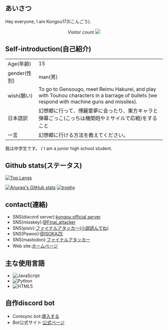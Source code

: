 ## あいさつ
Hey everyone, I am Kongou173(こんごう).

<p align="center"> 
  Visitor count
  
  <img src="https://profile-counter.glitch.me/sizumita/count.svg" />
</p>

## Self-introduction(自己紹介)

|  |  |
| ---- | ---- |
| Age(年齢) | 15 |
| gender(性別) | man(男) |
| wish(願い) | To go to Gensougo, meet Reimu Hakurei, and play with Touhou characters in a barrage of bullets (we respond with machine guns and missiles).  |
| 日本語訳 | 幻想郷に行って、博麗霊夢に会ったり、東方キャラと弾幕ごっこ(こっちは機関砲やミサイルで応戦)をすること　|
| 一言 | 幻想郷に行ける方法を教えてください。 |


我は中学生です。 / I am a junior high school student.  

## Github stats(ステータス)
[![Top Langs](https://github-readme-stats.vercel.app/api/top-langs/?username=Kongou173&layout=compact&show_icons=true&theme=onedark)](https://github.com/anuraghazra/github-readme-stats)

[![Anurag's GitHub stats](https://github-readme-stats.vercel.app/api?username=Kongou173&layout=compact&show_icons=true&theme=onedark)](https://github.com/anuraghazra/github-readme-stats)
[![trophy](https://github-profile-trophy.vercel.app/?username=kongou173&theme=tokyonight&column=7
)](https://github.com/ryo-ma/github-profile-trophy)

## contact(連絡)
- SNS(discord server):[kongou official server](https://discord.gg/r594PHeNNp)
- SNS(misskey):[@Final_attacker](https://misskey.io/@Final_attacker)
- SNS(pixiv):[ファイナルアタッカー(小説読んでね)](https://www.pixiv.net/users/99679627)
- SNS(Pawoo):[@ISOKAZE](https://pawoo.net/@ISOKAZE)
- SNS(mastodon):[ファイナルアタッカー](https://mstdn.jp/@final_attacker)
- Web site:[ホームページ](https://finalattacker1.wordpress.com/)

## 主な使用言語
  - ![JavaScript](https://img.shields.io/badge/-JavaScript-F7DF1E?style=flat&logo=javascript&logoColor=000)
  - ![Python](https://img.shields.io/badge/-Python-3776AB?style=flat&logo=python&logoColor=white)
  - ![HTML5](https://img.shields.io/badge/-HTML5-E34F26?style=flat&logo=html5&logoColor=white)

## 自作discord bot
- Coresync bot:[導入する](https://discord.com/oauth2/authorize?client_id=1307237337524342825)
- Bot公式サイト:[公式ページ](https://kongou173.github.io/Coresync-bot/)
